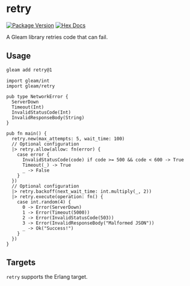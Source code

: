 # retry

[![Package Version](https://img.shields.io/hexpm/v/retry)](https://hex.pm/packages/retry)
[![Hex Docs](https://img.shields.io/badge/hex-docs-ffaff3)](https://hexdocs.pm/retry/)

A Gleam library retries code that can fail.

## Usage

```sh
gleam add retry@1
```

```gleam
import gleam/int
import gleam/retry

pub type NetworkError {
  ServerDown
  Timeout(Int)
  InvalidStatusCode(Int)
  InvalidResponseBody(String)
}

pub fn main() {
  retry.new(max_attempts: 5, wait_time: 100)
  // Optional configuration
  |> retry.allow(allow: fn(error) {
    case error {
      InvalidStatusCode(code) if code >= 500 && code < 600 -> True
      Timeout(_) -> True
      _ -> False
    }
  })
  // Optional configuration
  |> retry.backoff(next_wait_time: int.multiply(_, 2))
  |> retry.execute(operation: fn() {
    case int.random(4) {
      0 -> Error(ServerDown)
      1 -> Error(Timeout(5000))
      2 -> Error(InvalidStatusCode(503))
      3 -> Error(InvalidResponseBody("Malformed JSON"))
      _ -> Ok("Success!")
    }
  })
}
```

## Targets

`retry` supports the Erlang target.
